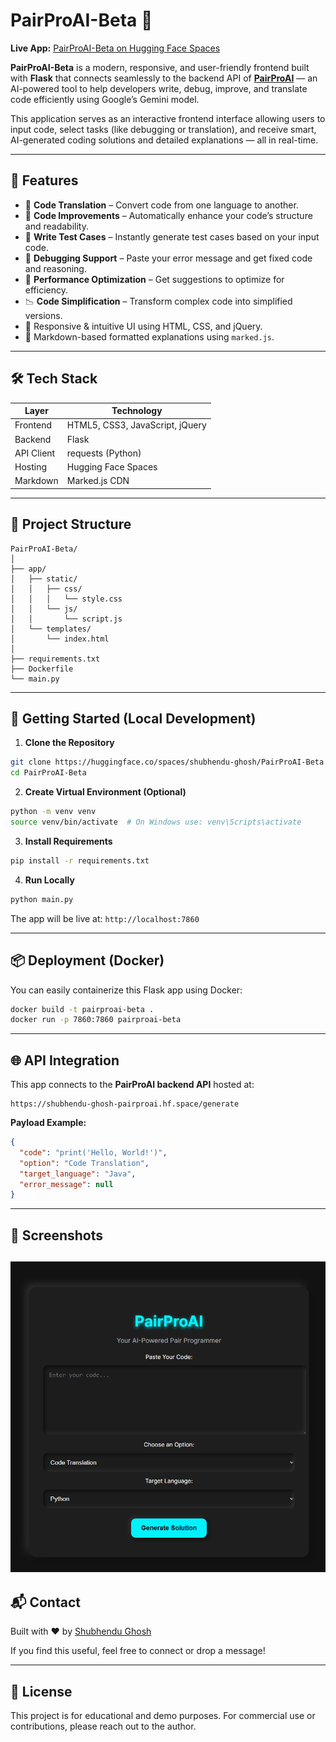 # PairProAI-Beta 🚀
**Live App:** [PairProAI-Beta on Hugging Face Spaces](https://shubhendu-ghosh-pairproai-beta.hf.space)

**PairProAI-Beta** is a modern, responsive, and user-friendly frontend built with **Flask** that connects seamlessly to the backend API of **[PairProAI](https://shubhendu-ghosh-pairproai.hf.space)** — an AI-powered tool to help developers write, debug, improve, and translate code efficiently using Google’s Gemini model.

This application serves as an interactive frontend interface allowing users to input code, select tasks (like debugging or translation), and receive smart, AI-generated coding solutions and detailed explanations — all in real-time.

---

## 🌟 Features

- 🔁 **Code Translation** – Convert code from one language to another.
- 🧹 **Code Improvements** – Automatically enhance your code’s structure and readability.
- 🧪 **Write Test Cases** – Instantly generate test cases based on your input code.
- 🔧 **Debugging Support** – Paste your error message and get fixed code and reasoning.
- 🚀 **Performance Optimization** – Get suggestions to optimize for efficiency.
- 📉 **Code Simplification** – Transform complex code into simplified versions.
- 🎯 Responsive & intuitive UI using HTML, CSS, and jQuery.
- 📑 Markdown-based formatted explanations using `marked.js`.

---

## 🛠️ Tech Stack

| Layer       | Technology          |
|-------------|---------------------|
| Frontend    | HTML5, CSS3, JavaScript, jQuery |
| Backend     | Flask               |
| API Client  | requests (Python)   |
| Hosting     | Hugging Face Spaces |
| Markdown    | Marked.js CDN       |

---

## 📁 Project Structure

```
PairProAI-Beta/
│
├── app/
│   ├── static/
│   │   ├── css/
│   │   │   └── style.css
│   │   └── js/
│   │       └── script.js
│   └── templates/
│       └── index.html
│
├── requirements.txt
├── Dockerfile
└── main.py
```

---

## 🚀 Getting Started (Local Development)

1. **Clone the Repository**
```bash
git clone https://huggingface.co/spaces/shubhendu-ghosh/PairProAI-Beta
cd PairProAI-Beta
```

2. **Create Virtual Environment (Optional)**
```bash
python -m venv venv
source venv/bin/activate  # On Windows use: venv\Scripts\activate
```

3. **Install Requirements**
```bash
pip install -r requirements.txt
```

4. **Run Locally**
```bash
python main.py
```

The app will be live at: `http://localhost:7860`

---

## 📦 Deployment (Docker)

You can easily containerize this Flask app using Docker:

```bash
docker build -t pairproai-beta .
docker run -p 7860:7860 pairproai-beta
```

---

## 🌐 API Integration

This app connects to the **PairProAI backend API** hosted at:
```
https://shubhendu-ghosh-pairproai.hf.space/generate
```

**Payload Example:**
```json
{
  "code": "print('Hello, World!')",
  "option": "Code Translation",
  "target_language": "Java",
  "error_message": null
}
```

---

## 📸 Screenshots

![UI Screenshot](https://github.com/shubhendu-ghosh-DS/PairProAI-Beta/blob/main/app/static/Screenshot%202025-04-19%20231252.png?raw=true)  
---

## 📬 Contact

Built with ❤️ by [Shubhendu Ghosh](https://www.linkedin.com/in/shubhendu-ghosh-ds/)

If you find this useful, feel free to connect or drop a message!

---

## 📄 License

This project is for educational and demo purposes. For commercial use or contributions, please reach out to the author.
